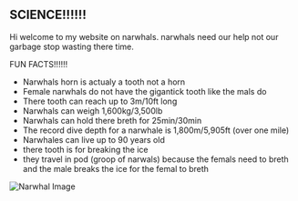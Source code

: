 ## SCIENCE!!!!!!

Hi welcome to my website on narwhals. 
    narwhals need our help not our garbage stop wasting there time.
 
 
  FUN FACTS!!!!!!
    
 - Narwhals horn is actualy a tooth not a horn
 - Female narwhals do not have the gigantick tooth like the mals do
 - There tooth can reach up to 3m/10ft long
 - Narwhals can weigh 1,600kg/3,500lb 
 - Narwhals can hold there breth for 25min/30min
 - The record dive depth for a narwhale is 1,800m/5,905ft (over one mile)  
 - Narwhales can live up to 90 years old 
 - there tooth is for breaking the ice 
 - they travel in pod (groop of narwals) because the femals need to breth and the male breaks the ice for the femal to breth
 
 
 <img src="https://squidtoons.com/wp-content/uploads/2016/07/narwhal-anatomy-web.png" alt="Narwhal Image"/> 
 
